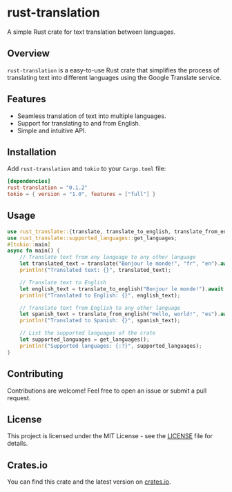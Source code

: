 # rust-translation

A simple Rust crate for text translation between languages.

## Overview

`rust-translation` is a easy-to-use Rust crate that simplifies the process of translating text into different languages using the Google Translate service.

## Features

- Seamless translation of text into multiple languages.
- Support for translating to and from English.
- Simple and intuitive API.

## Installation

Add `rust-translation` and `tokio` to your `Cargo.toml` file:

```toml
[dependencies]
rust-translation = "0.1.2"
tokio = { version = "1.0", features = ["full"] }
```

## Usage

```rust
use rust_translate::{translate, translate_to_english, translate_from_english};
use rust_translate::supported_languages::get_languages;
#[tokio::main]
async fn main() {
    // Translate text from any language to any other language
    let translated_text = translate("Bonjour le monde!", "fr", "en").await.unwrap();
    println!("Translated text: {}", translated_text);

    // Translate text to English
    let english_text = translate_to_english("Bonjour le monde!").await.unwrap();
    println!("Translated to English: {}", english_text);

    // Translate text from English to any other language
    let spanish_text = translate_from_english("Hello, world!", "es").await.unwrap();
    println!("Translated to Spanish: {}", spanish_text);

    // List the supported languages of the crate
    let supported_languages = get_languages();
    println!("Supported languages: {:?}", supported_languages);
}
```

## Contributing

Contributions are welcome! Feel free to open an issue or submit a pull request.

## License

This project is licensed under the MIT License - see the [LICENSE](LICENSE) file for details.

## Crates.io

You can find this crate and the latest version on [crates.io](https://crates.io/crates/rust-translate).
